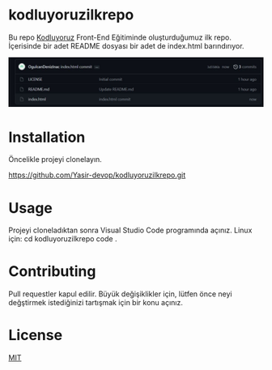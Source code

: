 # kodluyoruzilkrepo
Bu repo [Kodluyoruz](www.kodluyoruz.com) Front-End Eğitiminde oluşturduğumuz ilk repo. İçerisinde bir adet README dosyası bir adet de index.html barındırıyor.

![Repo Resmi](https://github.com/OgulcanDenizInac/kodluyoruzilkrepo/blob/main/resim.JPG)

# Installation
Öncelikle projeyi clonelayın.

https://github.com/Yasir-devop/kodluyoruzilkrepo.git


# Usage
Projeyi cloneladıktan sonra Visual Studio Code programında açınız.
Linux için:
cd kodluyoruzilkrepo
code .


# Contributing
Pull requestler kapul edilir. Büyük değişiklikler için, lütfen önce neyi değştirmek istediğinizi tartışmak için bir konu açınız.

# License
[MIT](https://opensource.org/licenses/MIT)
